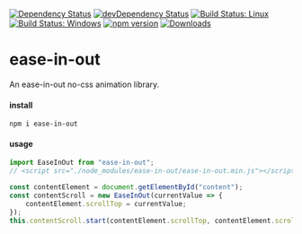 [![Dependency Status](https://david-dm.org/plantain-00/ease-in-out.svg)](https://david-dm.org/plantain-00/ease-in-out)
[![devDependency Status](https://david-dm.org/plantain-00/ease-in-out/dev-status.svg)](https://david-dm.org/plantain-00/ease-in-out#info=devDependencies)
[![Build Status: Linux](https://travis-ci.org/plantain-00/ease-in-out.svg?branch=master)](https://travis-ci.org/plantain-00/ease-in-out)
[![Build Status: Windows](https://ci.appveyor.com/api/projects/status/github/plantain-00/ease-in-out?branch=master&svg=true)](https://ci.appveyor.com/project/plantain-00/ease-in-out/branch/master)
[![npm version](https://badge.fury.io/js/ease-in-out.svg)](https://badge.fury.io/js/ease-in-out)
[![Downloads](https://img.shields.io/npm/dm/ease-in-out.svg)](https://www.npmjs.com/package/ease-in-out)

# ease-in-out
An ease-in-out no-css animation library.

#### install

`npm i ease-in-out`

#### usage

```ts
import EaseInOut from "ease-in-out";
// <script src="./node_modules/ease-in-out/ease-in-out.min.js"></script>

const contentElement = document.getElementById("content");
const contentScroll = new EaseInOut(currentValue => {
    contentElement.scrollTop = currentValue;
});
this.contentScroll.start(contentElement.scrollTop, contentElement.scrollTop + 100);
```
